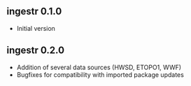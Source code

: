 ## ingestr 0.1.0

* Initial version

## ingestr 0.2.0

* Addition of several data sources (HWSD, ETOPO1, WWF)
* Bugfixes for compatibility with imported package updates